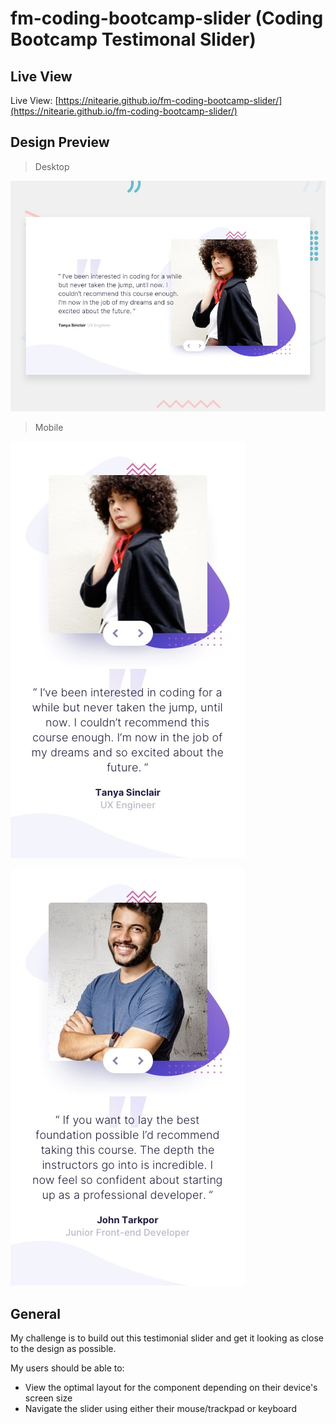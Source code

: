 # fm-coding-bootcamp-slider (Coding Bootcamp Testimonal Slider)

## Live View 

Live View: [https://nitearie.github.io/fm-coding-bootcamp-slider/](https://nitearie.github.io/fm-coding-bootcamp-slider/)

## Design Preview

> Desktop

![Desktop Design](./design/desktop-preview.jpg)

> Mobile 

![Mobile Preview 1](./design/mobile-design-slide-1.jpg)

![Mobile Preview 2](./design/mobile-design-slide-2.jpg)

## General

My challenge is to build out this testimonial slider and get it looking as close to the design as possible.

My users should be able to: 

- View the optimal layout for the component depending on their device's screen size
- Navigate the slider using either their mouse/trackpad or keyboard


